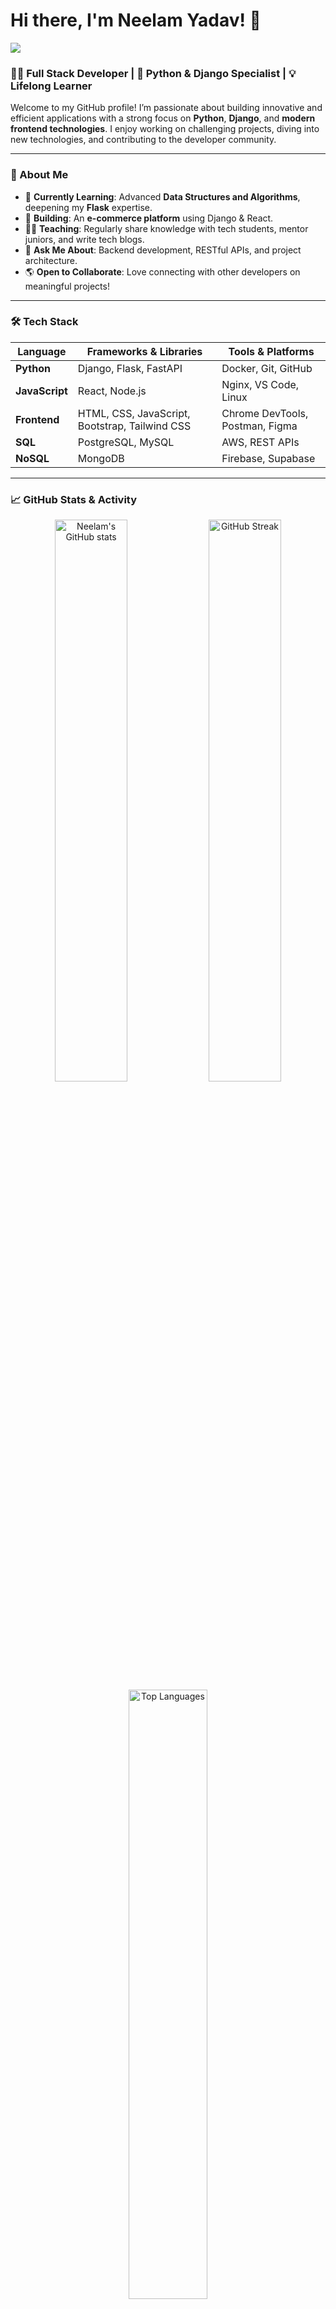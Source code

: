 # Hi there, I'm Neelam Yadav! 👋

<p align=" full"> <img src="https://www.digitaladlectio.com/wp-content/uploads/2020/04/New-PNC-Animated-Banners.gif" /> <!-- replace with link to your banner image -->

### 👩‍💻 Full Stack Developer | 🐍 Python & Django Specialist | 💡 Lifelong Learner

Welcome to my GitHub profile! I’m passionate about building innovative and efficient applications with a strong focus on **Python**, **Django**, and **modern frontend technologies**. I enjoy working on challenging projects, diving into new technologies, and contributing to the developer community.

---

### 🚀 About Me

- 🌱 **Currently Learning**: Advanced **Data Structures and Algorithms**, deepening my **Flask** expertise.
- 🔭 **Building**: An **e-commerce platform** using Django & React.
- 👨‍🏫 **Teaching**: Regularly share knowledge with tech students, mentor juniors, and write tech blogs.
- 💬 **Ask Me About**: Backend development, RESTful APIs, and project architecture.
- 🌎 **Open to Collaborate**: Love connecting with other developers on meaningful projects!

---

### 🛠️ Tech Stack

| Language         | Frameworks & Libraries                     | Tools & Platforms               |
|------------------|--------------------------------------------|---------------------------------|
| **Python**       | Django, Flask, FastAPI                     | Docker, Git, GitHub             |
| **JavaScript**   | React, Node.js                             | Nginx, VS Code, Linux           |
| **Frontend**     | HTML, CSS, JavaScript, Bootstrap, Tailwind CSS | Chrome DevTools, Postman, Figma |
| **SQL**          | PostgreSQL, MySQL                          | AWS, REST APIs                  |
| **NoSQL**        | MongoDB                                    | Firebase, Supabase              |

---

### 📈 GitHub Stats & Activity

<div align="center">
    <img src="https://github-readme-stats.vercel.app/api?username=NeelamYadav&show_icons=true&theme=radical" width="48%" alt="Neelam's GitHub stats">
    <img src="https://github-readme-streak-stats.herokuapp.com/?user=NeelamYadav&theme=radical" width="48%" alt="GitHub Streak">
</div>
<div align="center">
    <img src="https://github-readme-stats.vercel.app/api/top-langs/?username=NeelamYadav&layout=compact&theme=radical" width="50%" alt="Top Languages">
</div>

---

### 📬 How to Reach Me

Let's connect! Feel free to reach out for collaborations, discussions, or just to say hello.

[![LinkedIn](https://img.shields.io/badge/LinkedIn-blue?style=flat&logo=linkedin&logoColor=white)](https://linkedin.com/in/neelamyadav)
[![Email](https://img.shields.io/badge/Email-red?style=flat&logo=gmail&logoColor=white)](mailto:neelam@example.com)
[![Portfolio](https://img.shields.io/badge/Portfolio-grey?style=flat&logo=internet-explorer&logoColor=white)](https://neelamyadav.com)
[![Medium](https://img.shields.io/badge/Medium-black?style=flat&logo=medium&logoColor=white)][(https://medium.com/@neelamyadav)](https://medium.com/@yaduvanshineelam09)

---

### 📚 Latest Blog Posts

I love writing tutorials and sharing my knowledge. Here are some recent articles:

<!-- Replace with your blog links or use GitHub Actions to auto-update this section -->
- [Building RESTful APIs with Django Rest Framework](https://medium.com/...)
- [A Complete Guide to Flask for Beginners](https://medium.com/...)
- [Why Python is the Best Choice for Backend Development](https://medium.com/...)

---

### 📬 How to Reach Me

Let's connect! Feel free to reach out for collaborations, discussions, or just to say hello.

[![LinkedIn](https://img.shields.io/badge/LinkedIn-blue?style=flat&logo=linkedin&logoColor=white)](https://linkedin.com/in/neelamyadav)
[![Email](https://img.shields.io/badge/Email-red?style=flat&logo=gmail&logoColor=white)](mailto:neelam@example.com)
[![Portfolio](https://img.shields.io/badge/Portfolio-grey?style=flat&logo=internet-explorer&logoColor=white)](https://neelamyadav.com)
[![Medium](https://img.shields.io/badge/Medium-black?style=flat&logo=medium&logoColor=white)](https://medium.com/@neelamyadav)

---
### ⚡ Fun Fact

> When I’m not coding, you can find me exploring new tech gadgets, binge-watching sci-fi shows, or trying out new recipes in the kitchen!

---

![Visitor Count](https://komarev.com/ghpvc/?username=NeelamYadav&color=blue&style=flat-square)

